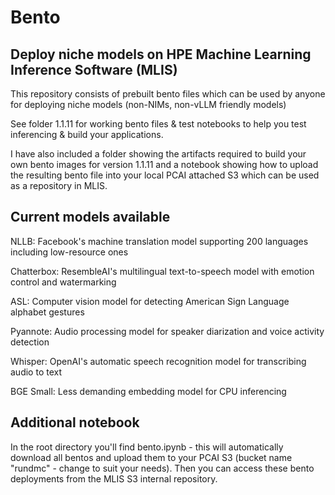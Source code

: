 # Bento
## Deploy niche models on HPE Machine Learning Inference Software (MLIS) 

This repository consists of prebuilt bento files which can be used by anyone for deploying niche models (non-NIMs, non-vLLM friendly models)

See folder 1.1.11 for working bento files & test notebooks to help you test inferencing & build your applications.

I have also included a folder showing the artifacts required to build your own bento images for version 1.1.11 and a notebook showing how to upload the resulting bento file into your local PCAI attached S3 which can be used as a repository in MLIS.

## Current models available

NLLB: Facebook's machine translation model supporting 200 languages including low-resource ones

Chatterbox: ResembleAI's multilingual text-to-speech model with emotion control and watermarking

ASL: Computer vision model for detecting American Sign Language alphabet gestures

Pyannote: Audio processing model for speaker diarization and voice activity detection

Whisper: OpenAI's automatic speech recognition model for transcribing audio to text

BGE Small: Less demanding embedding model for CPU inferencing

## Additional notebook

In the root directory you'll find bento.ipynb - this will automatically download all bentos and upload them to your PCAI S3 (bucket name "rundmc" - change to suit your needs). Then you can access these bento deployments from the MLIS S3 internal repository. 
